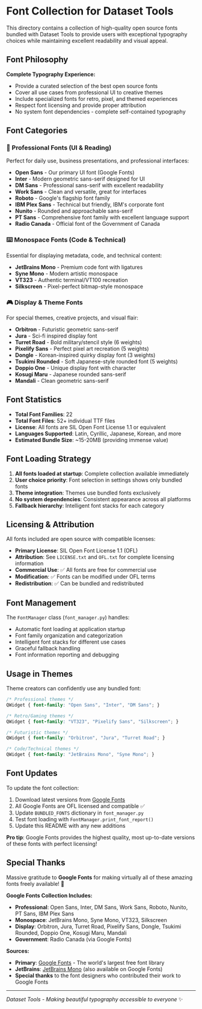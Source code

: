 # Font Collection for Dataset Tools

This directory contains a collection of high-quality open source fonts
bundled with Dataset Tools to provide users with exceptional typography
choices while maintaining excellent readability and visual appeal.

## Font Philosophy

**Complete Typography Experience:**
- Provide a curated selection of the best open source fonts
- Cover all use cases from professional UI to creative themes
- Include specialized fonts for retro, pixel, and themed experiences
- Respect font licensing and provide proper attribution
- No system font dependencies - complete self-contained typography

## Font Categories

### 📝 Professional Fonts (UI & Reading)
Perfect for daily use, business presentations, and professional interfaces:

- **Open Sans** - Our primary UI font (Google Fonts)
- **Inter** - Modern geometric sans-serif designed for UI
- **DM Sans** - Professional sans-serif with excellent readability
- **Work Sans** - Clean and versatile, great for interfaces  
- **Roboto** - Google's flagship font family
- **IBM Plex Sans** - Technical but friendly, IBM's corporate font
- **Nunito** - Rounded and approachable sans-serif
- **PT Sans** - Comprehensive font family with excellent language support
- **Radio Canada** - Official font of the Government of Canada

### ⌨️ Monospace Fonts (Code & Technical)
Essential for displaying metadata, code, and technical content:

- **JetBrains Mono** - Premium code font with ligatures
- **Syne Mono** - Modern artistic monospace
- **VT323** - Authentic terminal/VT100 recreation
- **Silkscreen** - Pixel-perfect bitmap-style monospace

### 🎮 Display & Theme Fonts
For special themes, creative projects, and visual flair:

- **Orbitron** - Futuristic geometric sans-serif
- **Jura** - Sci-fi inspired display font
- **Turret Road** - Bold military/stencil style (6 weights)
- **Pixelify Sans** - Perfect pixel art recreation (5 weights)
- **Dongle** - Korean-inspired quirky display font (3 weights)
- **Tsukimi Rounded** - Soft Japanese-style rounded font (5 weights)
- **Doppio One** - Unique display font with character
- **Kosugi Maru** - Japanese rounded sans-serif
- **Mandali** - Clean geometric sans-serif

## Font Statistics

- **Total Font Families**: 22
- **Total Font Files**: 52+ individual TTF files
- **License**: All fonts are SIL Open Font License 1.1 or equivalent
- **Languages Supported**: Latin, Cyrillic, Japanese, Korean, and more
- **Estimated Bundle Size**: ~15-20MB (providing immense value)

## Font Loading Strategy

1. **All fonts loaded at startup**: Complete collection available immediately
2. **User choice priority**: Font selection in settings shows only bundled fonts
3. **Theme integration**: Themes use bundled fonts exclusively
4. **No system dependencies**: Consistent appearance across all platforms
5. **Fallback hierarchy**: Intelligent font stacks for each category

## Licensing & Attribution

All fonts included are open source with compatible licenses:

- **Primary License**: SIL Open Font License 1.1 (OFL)
- **Attribution**: See `LICENSE.txt` and `OFL.txt` for complete licensing information
- **Commercial Use**: ✅ All fonts are free for commercial use
- **Modification**: ✅ Fonts can be modified under OFL terms
- **Redistribution**: ✅ Can be bundled and redistributed

## Font Management

The `FontManager` class (`font_manager.py`) handles:
- Automatic font loading at application startup
- Font family organization and categorization  
- Intelligent font stacks for different use cases
- Graceful fallback handling
- Font information reporting and debugging

## Usage in Themes

Theme creators can confidently use any bundled font:

```css
/* Professional themes */
QWidget { font-family: "Open Sans", "Inter", "DM Sans"; }

/* Retro/Gaming themes */  
QWidget { font-family: "VT323", "Pixelify Sans", "Silkscreen"; }

/* Futuristic themes */
QWidget { font-family: "Orbitron", "Jura", "Turret Road"; }

/* Code/Technical themes */
QWidget { font-family: "JetBrains Mono", "Syne Mono"; }
```

## Font Updates

To update the font collection:

1. Download latest versions from [Google Fonts](https://fonts.google.com)
2. All Google Fonts are OFL licensed and compatible ✅
3. Update `BUNDLED_FONTS` dictionary in `font_manager.py`
4. Test font loading with `FontManager.print_font_report()`
5. Update this README with any new additions

**Pro tip**: Google Fonts provides the highest quality, most up-to-date versions of these fonts with perfect licensing!

## Special Thanks

Massive gratitude to **Google Fonts** for making virtually all of these amazing fonts freely available! 🎉

**Google Fonts Collection Includes:**
- **Professional**: Open Sans, Inter, DM Sans, Work Sans, Roboto, Nunito, PT Sans, IBM Plex Sans
- **Monospace**: JetBrains Mono, Syne Mono, VT323, Silkscreen  
- **Display**: Orbitron, Jura, Turret Road, Pixelify Sans, Dongle,
  Tsukimi Rounded, Doppio One, Kosugi Maru, Mandali
- **Government**: Radio Canada (via Google Fonts)

**Sources:**
- **Primary**: [Google Fonts](https://fonts.google.com) - The world's largest free
  font library
- **JetBrains**: [JetBrains Mono](https://github.com/JetBrains/JetBrainsMono) (also available on Google Fonts)
- **Special thanks** to the font designers who contributed their work to Google
  Fonts

---

*Dataset Tools - Making beautiful typography accessible to everyone* ✨